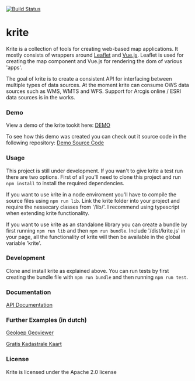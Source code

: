 [![Build Status](https://travis-ci.org/geoloep/krite.svg?branch=master)](https://travis-ci.org/geoloep/krite)

# krite
Krite is a collection of tools for creating web-based map applications. It mostly consists of wrappers around [Leaflet](https://github.com/Leaflet/Leaflet) and [Vue.js](https://github.com/vuejs/vue). Leaflet is used for creating the map component and Vue.js for rendering the dom of various 'apps'.

The goal of krite is to create a consistent API for interfacing between multiple types of data sources. At the moment krite can consume OWS data sources such as WMS, WMTS and WFS. Support for Arcgis online / ESRI data sources is in the works.

### Demo
View a demo of the krite tookit here: [DEMO](http://demo.geoloep.nl/krite/)

To see how this demo was created you can check out it source code in the following repository: [Demo Source Code](https://github.com/geoloep/krite-example)

### Usage
This project is still under development. If you wan't to give krite a test run there are two options. First of all you'll need to clone this project and run `npm install` to install the required dependencies.

If you want to use krite in a node enviroment you'll have to compile the source files using `npm run lib`. Link the krite folder into your project and require the nessecary classes from '/lib/'. I recommend using typescript when extending krite functionality.

If you want to use krite as an standalone library you can create a bundle by first running `npm run lib` and then `npm run bundle`. Include '/dist/krite.js' in your page, all the functionality of krite will then be available in the global variable 'krite'.

### Development
Clone and install krite as explained above. You can run tests by first creating the bundle file with `npm run bundle` and then running `npm run test`.

### Documentation
[API Documentation](https://geoloep.github.io/krite/index.html)

### Further Examples (in dutch)
[Geoloep Geoviewer](http://kaart.geoloep.nl/)

[Gratis Kadastrale Kaart](http://kadaster.geoloep.nl/)

### License
Krite is licensed under the Apache 2.0 license
